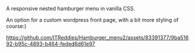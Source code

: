 A responsive nested hamburger menu in vanilla CSS.

An option for a custom wordpress front page, with a bit more styling of course:)

https://github.com/ITReddies/Hamburger_menu2/assets/83391377/9ba51692-b95c-4893-b464-feded6d61e97




